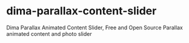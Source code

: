 # dima-parallax-content-slider
Dima Parallax Animated Content Slider, Free and Open Source Parallax animated content and photo  slider
